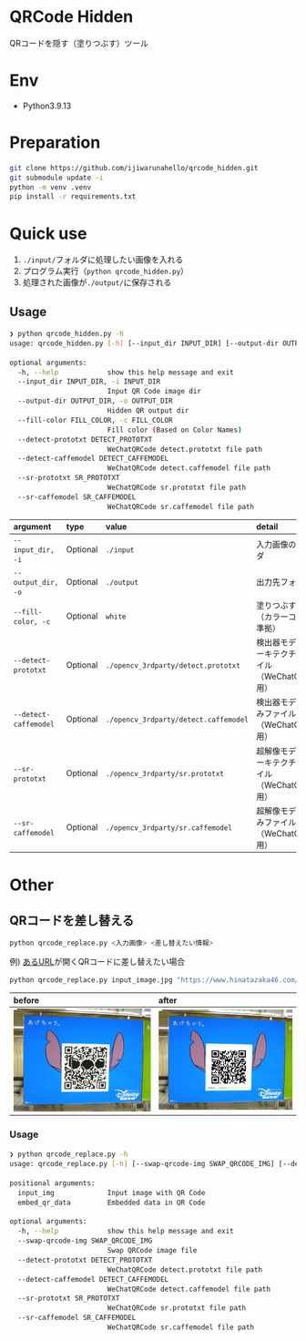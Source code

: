 # QRCode Hidden

QRコードを隠す（塗りつぶす）ツール

# Env

- Python3.9.13

# Preparation

```bash
git clone https://github.com/ijiwarunahello/qrcode_hidden.git
git submodule update -i
python -m venv .venv
pip install -r requirements.txt
```

# Quick use

1. `./input/`フォルダに処理したい画像を入れる
1. プログラム実行（`python qrcode_hidden.py`）
1. 処理された画像が`./output/`に保存される

## Usage

```bash
❯ python qrcode_hidden.py -h
usage: qrcode_hidden.py [-h] [--input_dir INPUT_DIR] [--output-dir OUTPUT_DIR] [--fill-color FILL_COLOR] [--detect-prototxt DETECT_PROTOTXT] [--detect-caffemodel DETECT_CAFFEMODEL] [--sr-prototxt SR_PROTOTXT] [--sr-caffemodel SR_CAFFEMODEL]

optional arguments:
  -h, --help            show this help message and exit
  --input_dir INPUT_DIR, -i INPUT_DIR
                        Input QR Code image dir
  --output-dir OUTPUT_DIR, -o OUTPUT_DIR
                        Hidden QR output dir
  --fill-color FILL_COLOR, -c FILL_COLOR
                        Fill color (Based on Color Names)
  --detect-prototxt DETECT_PROTOTXT
                        WeChatQRCode detect.prototxt file path
  --detect-caffemodel DETECT_CAFFEMODEL
                        WeChatQRCode detect.caffemodel file path
  --sr-prototxt SR_PROTOTXT
                        WeChatQRCode sr.prototxt file path
  --sr-caffemodel SR_CAFFEMODEL
                        WeChatQRCode sr.caffemodel file path
```

| argument | type | value | detail |
| :--- | :--- | :--- | :--- |
| `--input_dir, -i` | Optional | `./input` | 入力画像のフォルダ |
| `--output_dir, -o` | Optional | `./output` | 出力先フォルダ |
| `--fill-color, -c` | Optional | `white` | 塗りつぶす色名（カラーコードに準拠） |
| `--detect-prototxt` | Optional | `./opencv_3rdparty/detect.prototxt` | 検出器モデルのアーキテクチャファイル（WeChatQRCode用） |
| `--detect-caffemodel` | Optional | `./opencv_3rdparty/detect.caffemodel` | 検出器モデルの重みファイル（WeChatQRCode用） |
| `--sr-prototxt` | Optional | `./opencv_3rdparty/sr.prototxt` | 超解像モデルのアーキテクチャファイル（WeChatQRCode用） |
| `--sr-caffemodel` | Optional | `./opencv_3rdparty/sr.caffemodel` | 超解像モデルの重みファイル（WeChatQRCode用） |

# Other

## QRコードを差し替える

```bash
python qrcode_replace.py <入力画像> <差し替えたい情報>
```

例) [あるURL](https://www.hinatazaka46.com/s/official/page/w_keyaki_fes2022)が開くQRコードに差し替えたい場合

```bash
python qrcode_replace.py input_image.jpg "https://www.hinatazaka46.com/s/official/page/w_keyaki_fes2022"
```

| before | after |
| :--- | :--- |
| ![before](./docs/before.jpeg) | ![after](./docs/after.jpg) |

### Usage

```bash
❯ python qrcode_replace.py -h
usage: qrcode_replace.py [-h] [--swap-qrcode-img SWAP_QRCODE_IMG] [--detect-prototxt DETECT_PROTOTXT] [--detect-caffemodel DETECT_CAFFEMODEL] [--sr-prototxt SR_PROTOTXT] [--sr-caffemodel SR_CAFFEMODEL] input_img embed_qr_data

positional arguments:
  input_img             Input image with QR Code
  embed_qr_data         Embedded data in QR Code

optional arguments:
  -h, --help            show this help message and exit
  --swap-qrcode-img SWAP_QRCODE_IMG
                        Swap QRCode image file
  --detect-prototxt DETECT_PROTOTXT
                        WeChatQRCode detect.prototxt file path
  --detect-caffemodel DETECT_CAFFEMODEL
                        WeChatQRCode detect.caffemodel file path
  --sr-prototxt SR_PROTOTXT
                        WeChatQRCode sr.prototxt file path
  --sr-caffemodel SR_CAFFEMODEL
                        WeChatQRCode sr.caffemodel file path
```